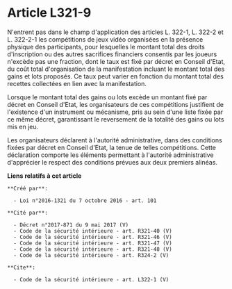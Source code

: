 # Article L321-9

N'entrent pas dans le champ d'application des articles L. 322-1, L. 322-2 et L. 322-2-1 les compétitions de jeux vidéo
organisées en la présence physique des participants, pour lesquelles le montant total des droits d'inscription ou des autres
sacrifices financiers consentis par les joueurs n'excède pas une fraction, dont le taux est fixé par décret en Conseil
d'Etat, du coût total d'organisation de la manifestation incluant le montant total des gains et lots proposés. Ce taux peut
varier en fonction du montant total des recettes collectées en lien avec la manifestation. 

Lorsque le montant total des gains ou lots excède un montant fixé par décret en Conseil d'Etat, les organisateurs de ces
compétitions justifient de l'existence d'un instrument ou mécanisme, pris au sein d'une liste fixée par ce même décret,
garantissant le reversement de la totalité des gains ou lots mis en jeu. 

Les organisateurs déclarent à l'autorité administrative, dans des conditions fixées par décret en Conseil d'Etat, la tenue de
telles compétitions. Cette déclaration comporte les éléments permettant à l'autorité administrative d'apprécier le respect
des conditions prévues aux deux premiers alinéas.

**Liens relatifs à cet article**

	**Créé par**:

	  - Loi n°2016-1321 du 7 octobre 2016 - art. 101

	**Cité par**:

	  - Décret n°2017-871 du 9 mai 2017 (V)
	  - Code de la sécurité intérieure - art. R321-40 (V)
	  - Code de la sécurité intérieure - art. R321-46 (V)
	  - Code de la sécurité intérieure - art. R321-47 (V)
	  - Code de la sécurité intérieure - art. R321-48 (V)
	  - Code de la sécurité intérieure - art. R324-2 (V)

	**Cite**:

	  - Code de la sécurité intérieure - art. L322-1 (V)
